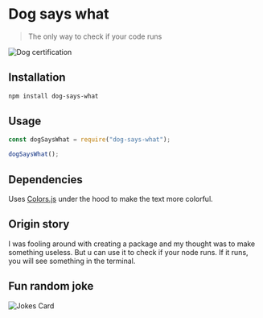 # Dog says what

> The only way to check if your code runs

![Dog certification](https://img.shields.io/badge/dog--certified-yes-brightgreen)

## Installation

```sh
npm install dog-says-what
```

## Usage

```js
const dogSaysWhat = require("dog-says-what");

dogSaysWhat();
```

## Dependencies

Uses [Colors.js](https://www.npmjs.com/package/colors) under the hood to make the text more colorful.

## Origin story

I was fooling around with creating a package and my thought was to make something useless. But u can use it to check if your node runs. If it runs, you will see something in the terminal.

## Fun random joke

![Jokes Card](https://readme-jokes.vercel.app/api)
